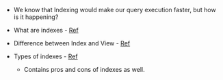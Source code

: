 - We know that Indexing would make our query execution faster, but how is it happening? 
- What are indexes - [Ref](https://www.atlassian.com/data/databases/how-does-indexing-work)

- Difference between Index and View - [Ref](https://stackoverflow.com/questions/24197856/what-is-difference-between-index-and-view-in-mysql)

- Types of indexes - [Ref](https://www.geeksforgeeks.org/indexing-in-databases-set-1/)
    - Contains pros and cons of indexes as well. 
